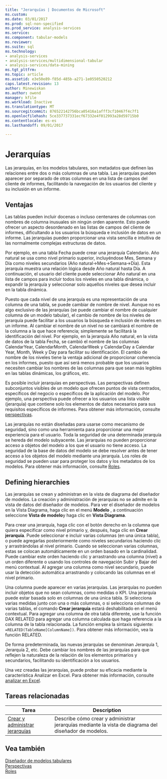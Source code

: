 ```yaml
---
title: "Jerarquías | Documentos de Microsoft"
ms.custom: 
ms.date: 03/01/2017
ms.prod: sql-non-specified
ms.prod_service: analysis-services
ms.service: 
ms.component: tabular-models
ms.reviewer: 
ms.suite: sql
ms.technology:
- analysis-services
- analysis-services/multidimensional-tabular
- analysis-services/data-mining
ms.tgt_pltfrm: 
ms.topic: article
ms.assetid: e3e50e89-f85d-485b-a271-1e0550520212
caps.latest.revision: 13
author: Minewiskan
ms.author: owend
manager: kfile
ms.workload: Inactive
ms.translationtype: MT
ms.sourcegitcommit: 876522142756bca05416a1afff3cf10467f4c7f1
ms.openlocfilehash: 5ce337737331ecf67332e4f012993a28d59715b0
ms.contentlocale: es-es
ms.lasthandoff: 09/01/2017

---
```

# <a name="hierarchies"></a>Jerarquías
  Las jerarquías, en los modelos tabulares, son metadatos que definen las relaciones entre dos o más columnas de una tabla. Las jerarquías pueden aparecer por separado de otras columnas en una lista de campos del cliente de informes, facilitando la navegación de los usuarios del cliente y su inclusión en un informe.  
  
##  <a name="bkmk_benefits"></a> Ventajas  
 Las tablas pueden incluir docenas o incluso centenares de columnas con nombres de columna inusuales sin ningún orden aparente. Esto puede ofrecer un aspecto desordenado en las listas de campos del cliente de informes, dificultando a los usuarios la búsqueda e inclusión de datos en un informe. Las jerarquías pueden proporcionar una vista sencilla e intuitiva de las normalmente complejas estructuras de datos.  
  
 Por ejemplo, en una tabla Fecha puede crear una jerarquía Calendario. Año natural se usa como nivel primario superior, incluyéndose Mes, Semana y Día como niveles secundarios (Año natural->Mes->Semana->Día). Esta jerarquía muestra una relación lógica desde Año natural hasta Día. A continuación, el usuario del cliente puede seleccionar Año natural en una lista de campos para incluir todos los niveles en una tabla dinámica, o expandir la jerarquía y seleccionar solo aquellos niveles que desea incluir en la tabla dinámica.  
  
 Puesto que cada nivel de una jerarquía es una representación de una columna de una tabla, se puede cambiar de nombre de nivel. Aunque no es algo exclusivo de las jerarquías (se puede cambiar el nombre de cualquier columna de un modelo tabular), el cambio de nombre de los niveles de jerarquía puede facilitar a los usuarios la búsqueda e inclusión de niveles en un informe. Al cambiar el nombre de un nivel no se cambiará el nombre de la columna a la que hace referencia; simplemente se facilitará la identificación del nivel. Por ejemplo, en la jerarquía Año natural, en la vista de datos de la tabla Fecha, se cambió el nombre de las columnas CalendarYear, CalendarMonth, CalendarWeek y CalendarDay a Calendar Year, Month, Week y Day para facilitar su identificación. El cambio de nombre de los niveles tiene la ventaja adicional de proporcionar coherencia en los informes, puesto que así será menos probable que los usuarios necesiten cambiar los nombres de las columnas para que sean más legibles en las tablas dinámicas, los gráficos, etc.  
  
 Es posible incluir jerarquías en perspectivas. Las perspectivas definen subconjuntos visibles de un modelo que ofrecen puntos de vista centrados, específicos del negocio o específicos de la aplicación del modelo. Por ejemplo, una perspectiva puede ofrecer a los usuarios una lista visible (jerarquía) que contiene solo los elementos de datos necesarios para sus requisitos específicos de informes. Para obtener más información, consulte [perspectivas](../../analysis-services/tabular-models/perspectives-ssas-tabular.md).  
  
 Las jerarquías no están diseñadas para usarse como mecanismo de seguridad, sino como una herramienta para proporcionar una mejor experiencia para el usuario. Toda la seguridad de una determinada jerarquía se hereda del modelo subyacente. Las jerarquías no pueden proporcionar acceso a objetos del modelo a los que el usuario no tiene acceso. La seguridad de la base de datos del modelo se debe resolver antes de tener acceso a los objetos del modelo mediante una jerarquía. Los roles de seguridad se pueden usar para proteger los datos y los metadatos de los modelos. Para obtener más información, consulte [Roles](../../analysis-services/tabular-models/roles-ssas-tabular.md).  
  
##  <a name="bkmk_define"></a> Defining hierarchies  
 Las jerarquías se crean y administran en la vista de diagrama del diseñador de modelos. La creación y administración de jerarquías no se admite en la vista de datos del diseñador de modelos. Para ver el diseñador de modelos en la Vista Diagrama, haga clic en el menú **Modelo** , a continuación seleccione **Vista de modelo**y haga clic en **Vista Diagrama**.  
  
 Para crear una jerarquía, haga clic con el botón derecho en la columna que quiera especificar como nivel primario y, después, haga clic en **Crear jerarquía**. Puede seleccionar e incluir varias columnas (en una única tabla), o puede agregarlas posteriormente como niveles secundarios haciendo clic y arrastrándolas al nivel primario. Cuando se seleccionan varias columnas, estas se colocan automáticamente en un orden basado en la cardinalidad. Puede cambiar este orden haciendo clic y arrastrando una columna (nivel) a un orden diferente o usando los controles de navegación Subir y Bajar del menú contextual. Al agregar una columna como nivel secundario, puede usar la detección automática arrastrando y colocando las columnas en el nivel primario.  
  
 Una columna puede aparecer en varias jerarquías. Las jerarquías no pueden incluir objetos que no sean columnas, como medidas o KPI. Una jerarquía puede estar basada solo en columnas de una única tabla. Si selecciona varias medidas junto con una o más columnas, o si selecciona columnas de varias tablas, el comando **Crear jerarquía** estará deshabilitado en el menú contextual. Para agregar una columna de otra tabla diferente, use la función DAX RELATED para agregar una columna calculada que haga referencia a la columna de la tabla relacionada. La función emplea la sintaxis siguiente: `=RELATED(TableName[ColumnName])`. Para obtener más información, vea la función RELATED.  
  
 De forma predeterminada, las nuevas jerarquías se denominan Jerarquía 1, Jerarquía 2, etc. Debe cambiar los nombres de las jerarquías para que reflejen la naturaleza de la relación de los elementos primarios y secundarios, facilitando su identificación a los usuarios.  
  
 Una vez creadas las jerarquías, puede probar su eficacia mediante la característica Analizar en Excel. Para obtener más información, consulte [analizar en Excel](../../analysis-services/tabular-models/analyze-in-excel-ssas-tabular.md).  
  
##  <a name="bkmk_related_tasks"></a> Tareas relacionadas  
  
|Tarea|Description|  
|----------|-----------------|  
|[Crear y administrar jerarquías](../../analysis-services/tabular-models/create-and-manage-hierarchies-ssas-tabular.md)|Describe cómo crear y administrar jerarquías mediante la vista de diagrama del diseñador de modelos.|  
  
## <a name="see-also"></a>Vea también  
 [Diseñador de modelos tabulares](../../analysis-services/tabular-models/tabular-model-designer-ssas.md)   
 [Perspectivas](../../analysis-services/tabular-models/perspectives-ssas-tabular.md)   
 [Roles](../../analysis-services/tabular-models/roles-ssas-tabular.md)  
  
  

